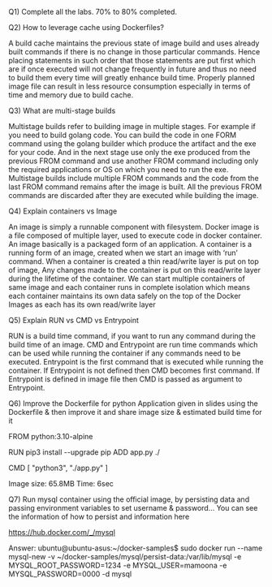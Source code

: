 Q1) Complete all the labs.
70% to 80% completed.

Q2) How to leverage cache using Dockerfiles?

A build cache maintains the previous state of image build and uses already built commands if there is no change in those particular commands. Hence placing statements in such order that those statements are put first which are if once executed will not change frequently in future and thus no need to build them every time will greatly enhance build time. Properly planned image file can result in less resource consumption especially in terms of time and memory due to build cache. 


Q3) What are multi-stage builds

Multistage builds refer to building image in multiple stages. For example if you need to build golang code. You can build the code in one FORM command using the golang builder which produce the artifact and the exe for your code. And in the next stage use only the exe produced from the previous FROM command and use another FROM command including only the required applications or OS on which you need to run the exe. Multistage builds include multiple FROM commands and the code from the last FROM command remains after the image is built. All the previous FROM commands are discarded after they are executed while building the image.


Q4) Explain containers vs Image

An image is simply a runnable component with filesystem. Docker image is a file composed of multiple layer, used to execute code in docker container. An image basically is a packaged form of an application.
A container is a running form of an image, created when we start an image with ‘run’ command. When a container is created a thin read/write layer is put on top of image, Any changes made to the container is put on this read/write layer during the lifetime of the container. We can start multiple containers of same image and each container runs in complete isolation which means each container maintains its own data safely on the top of the Docker Images as each has its own read/write layer


Q5) Explain RUN vs CMD vs Entrypoint

RUN is a build time command, if you want to run any command during the build time of an image. CMD and Entrypoint are run time commands which can be used while running the container if any commands need to be executed. Entrypoint is the first command that is executed while running the container. If Entrypoint is not defined then CMD becomes first command. If Entrypoint is defined in image file then CMD is passed as argument to Entrypoint.


Q6) Improve the Dockerfile for python Application given in slides using the Dockerfile & then improve it and share image size & estimated build time for it


FROM python:3.10-alpine

RUN pip3 install --upgrade pip 
ADD app.py ./

CMD [ "python3", "./app.py" ]

Image size: 65.8MB
Time: 6sec


Q7) Run mysql container using the official image, by persisting data and passing environment variables to set username & password… You can see the information of how to persist and information here

https://hub.docker.com/_/mysql 


Answer: ubuntu@ubuntu-asus:~/docker-samples$ sudo docker run --name mysql-new -v ~/docker-samples/mysql/persist-data:/var/lib/mysql -e MYSQL_ROOT_PASSWORD=1234 -e MYSQL_USER=mamoona -e  MYSQL_PASSWORD=0000 -d mysql
